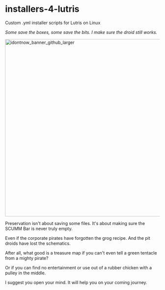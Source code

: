 # installers-4-lutris
Custom .yml installer scripts for Lutris on Linux

*Some save the boxes, some save the bits. I make sure the droid still works.*

<img width="1792" height="576" alt="idontnow_banner_github_larger" src="https://github.com/user-attachments/assets/5782370a-1ddc-4230-8f1d-e0e3e72142ce" />

Preservation isn't about saving some files. It's about making sure the SCUMM Bar is never truly empty.

Even if the corporate pirates have forgotten the grog recipe. And the pit droids have lost the schematics.

After all, what good is a treasure map if you can't even tell a green tentacle from a mighty pirate?

Or if you can find no entertainment or use out of a rubber chicken with a pulley in the middle.

I suggest you open your mind. It will help you on your coming journey.
